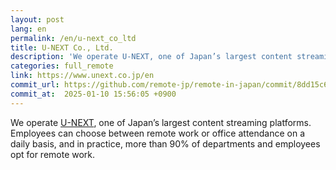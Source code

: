 ```yaml
---
layout: post
lang: en
permalink: /en/u-next_co_ltd
title: U-NEXT Co., Ltd.
description: 'We operate U-NEXT, one of Japan’s largest content streaming platforms. Employees can choose between remote work or office attendance on a daily basis, and in practice, more than 90% of departments and employees opt for remote work.'
categories: full_remote
link: https://www.unext.co.jp/en
commit_url: https://github.com/remote-jp/remote-in-japan/commit/8dd15c6541c5da207838c2c8922ad8f8be004737
commit_at:  2025-01-10 15:56:05 +0900
---
```


<p>We operate <a href="https://video.unext.jp">U-NEXT</a>, one of Japan’s largest content streaming platforms. Employees can choose between remote work or office attendance on a daily basis, and in practice, more than 90% of departments and employees opt for remote work.</p>
